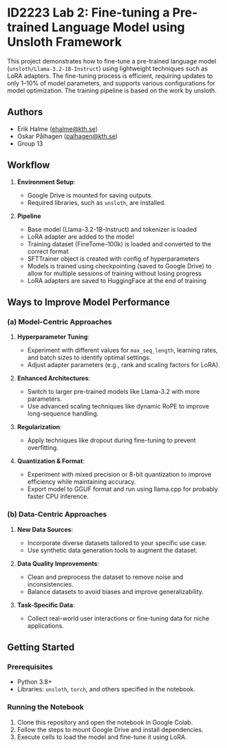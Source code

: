 
# ID2223 Lab 2: Fine-tuning a Pre-trained Language Model using Unsloth Framework

This project demonstrates how to fine-tune a pre-trained language model (`unsloth/Llama-3.2-1B-Instruct`) using lightweight techniques such as LoRA adapters. The fine-tuning process is efficient, requiring updates to only 1–10% of model parameters, and supports various configurations for model optimization. The training pipeline is based on the work by unsloth.

## Authors
- Erik Halme (ehalme@kth.se)
- Oskar Pålhagen (palhagen@kth.se)
- Group 13

## Workflow

1. **Environment Setup**:
   - Google Drive is mounted for saving outputs.
   - Required libraries, such as `unsloth`, are installed.

2. **Pipeline**
   - Base model (Llama-3.2-1B-Instruct) and tokenizer is loaded
   - LoRA adapter are added to the model
   - Training dataset (FineTome-100k) is loaded and converted to the correct format
   - SFTTrainer object is created with config of hyperparameters
   - Models is trained using checkpointing (saved to Google Drive) to allow for multiple sessions of training without losing progress
   - LoRA adapters are saved to HuggingFace at the end of training

## Ways to Improve Model Performance

### (a) Model-Centric Approaches

1. **Hyperparameter Tuning**:
   - Experiment with different values for `max_seq_length`, learning rates, and batch sizes to identify optimal settings.
   - Adjust adapter parameters (e.g., rank and scaling factors for LoRA).

2. **Enhanced Architectures**:
   - Switch to larger pre-trained models like Llama-3.2 with more parameters.
   - Use advanced scaling techniques like dynamic RoPE to improve long-sequence handling.

3. **Regularization**:
   - Apply techniques like dropout during fine-tuning to prevent overfitting.

4. **Quantization & Format**:
   - Experiment with mixed precision or 8-bit quantization to improve efficiency while maintaining accuracy.
   - Export model to GGUF format and run using llama.cpp for probably faster CPU inference.

### (b) Data-Centric Approaches

1. **New Data Sources**:
   - Incorporate diverse datasets tailored to your specific use case.
   - Use synthetic data generation tools to augment the dataset.

2. **Data Quality Improvements**:
   - Clean and preprocess the dataset to remove noise and inconsistencies.
   - Balance datasets to avoid biases and improve generalizability.

3. **Task-Specific Data**:
   - Collect real-world user interactions or fine-tuning data for niche applications.

## Getting Started

### Prerequisites

- Python 3.8+
- Libraries: `unsloth`, `torch`, and others specified in the notebook.

### Running the Notebook

1. Clone this repository and open the notebook in Google Colab.
2. Follow the steps to mount Google Drive and install dependencies.
3. Execute cells to load the model and fine-tune it using LoRA.

